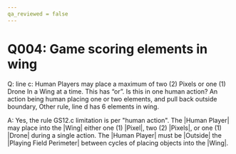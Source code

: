 ```yaml
---
qa_reviewed = false
---
```


# Q004: <GS12> Game scoring elements in wing

Q: <GS12> line c: Human Players may place a maximum of two (2) Pixels or one (1) Drone In a Wing at a time. This has “or”. Is this in one human action? An action being human placing one or two elements, and pull back outside boundary, 
Other rule, <GS09> line d has 6 elements in wing.

A: Yes, the rule GS12.c limitation is per "human action". The |Human Player| may place into the |Wing| either one (1) |Pixel|, two (2) |Pixels|, or one (1) |Drone| during a single action. The |Human Player| must be |Outside| the |Playing Field Perimeter| between cycles of placing objects into the |Wing|.